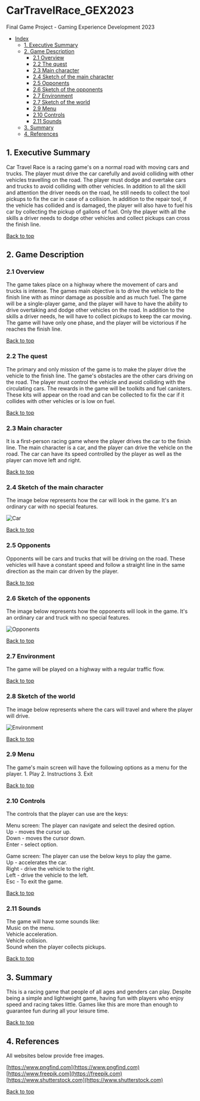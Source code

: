 # CarTravelRace_GEX2023
Final Game Project - Gaming Experience Development 2023

- [Index](#cartravelrace_gex2023)
  - [1. Executive Summary](#1-Executive-Summary)
  - [2. Game Description](#2-Game-Description)
    - [2.1  Overview](#21-Overview)
    - [2.2  The quest](#22-The-Quest)
    - [2.3  Main character](#23-Main-Character)
    - [2.4  Sketch of the main character](#24-Sketch-of-the-main-character)
    - [2.5  Opponents](#25-Opponents)
    - [2.6  Sketch of the opponents](#26-Sketch-of-the-opponents)
    - [2.7  Environment](#27-Environment)
    - [2.7  Sketch of the world](#28-Sketch-of-the-world)
    - [2.9  Menu](#29-Menu)
    - [2.10 Controls](#210-controls)
    - [2.11 Sounds](#211-sounds)
  - [3. Summary](#3-summary)
  - [4. References](#4-references)

## 1. Executive Summary

Car Travel Race is a racing game's on a normal road with moving cars and trucks. The player must drive the car carefully and avoid colliding with other vehicles travelling on the road. The player must dodge and overtake cars and trucks to avoid colliding with other vehicles.
In addition to all the skill and attention the driver needs on the road, he still needs to collect the tool pickups to fix the car in case of a collision. In addition to the repair tool, if the vehicle has collided and is damaged, the player will also have to fuel his car by collecting the pickup of gallons of fuel. Only the player with all the skills a driver needs to dodge other vehicles and collect pickups can cross the finish line.

[Back to top](#cartravelrace_gex2023)

## 2. Game Description
### 2.1 Overview
The game takes place on a highway where the movement of cars and trucks is intense. The games  main objective is to drive the vehicle to the finish line with as minor damage as possible and as much fuel. The game will be a single-player game, and the player will have to have the ability to drive overtaking and dodge other vehicles on the road. In addition to the skills a driver needs, he will have to collect pickups to keep the car moving. The game will have only one phase, and the player will be victorious if he reaches the finish line.

[Back to top](#cartravelrace_gex2023)

### 2.2 The quest
The primary and only mission of the game is to make the player drive the vehicle to the finish line. The game's obstacles are the other cars driving on the road. The player must control the vehicle and avoid colliding with the circulating cars. The rewards in the game will be toolkits and fuel canisters. These kits will appear on the road and can be collected to fix the car if it collides with other vehicles or is low on fuel.

[Back to top](#cartravelrace_gex2023)

### 2.3 Main character
It is a first-person racing game where the player drives the car to the finish line. The main character is a car, and the player can drive the vehicle on the road. The car can have its speed controlled by the player as well as the player can move left and right.

[Back to top](#cartravelrace_gex2023)

### 2.4 Sketch of the main character
The image below represents how the car will look in the game. It's an ordinary car with no special features.

![Car](/assets/images/car.jpg)

[Back to top](#cartravelrace_gex2023)

### 2.5 Opponents
Opponents will be cars and trucks that will be driving on the road. These vehicles will have a constant speed and follow a straight line in the same direction as the main car driven by the player.

[Back to top](#cartravelrace_gex2023)

### 2.6 Sketch of the opponents
The image below represents how the opponents will look in the game. It's an ordinary car and truck with no special features.

![Opponents](/assets/images/vehicles.png)

[Back to top](#cartravelrace_gex2023)

### 2.7 Environment
The game will be played on a highway with a regular traffic flow.

[Back to top](#cartravelrace_gex2023)

### 2.8 Sketch of the world
The image below represents where the cars will travel and where the player will drive.

![Environment](/assets/images/road.jpg)

[Back to top](#cartravelrace_gex2023)

### 2.9 Menu
The game's main screen will have the following options as a menu for the player.
      1. Play
      2. Instructions
      3. Exit

[Back to top](#cartravelrace_gex2023)

### 2.10 Controls
The controls that the player can use are the keys:

Menu screen: The player can navigate and select the desired option.
<br/>
Up - moves the cursor up.
<br/>
Down - moves the cursor down.
<br/>
Enter - select option.

Game screen: The player can use the below keys to play the game.
<br/>
Up - accelerates the car.
<br/>
Right - drive the vehicle to the right.
<br/>
Left - drive the vehicle to the left.
<br/>
Esc - To exit the game.

[Back to top](#cartravelrace_gex2023)

### 2.11 Sounds
The game will have some sounds like:
<br/>
Music on the menu.
<br/>
Vehicle acceleration.
<br/>
Vehicle collision.
<br/>
Sound when the player collects pickups.

[Back to top](#cartravelrace_gex2023)

## 3. Summary
This is a racing game that people of all ages and genders can play. Despite being a simple and lightweight game, having fun with players who enjoy speed and racing takes little. Games like this are more than enough to guarantee fun during all your leisure time.

[Back to top](#cartravelrace_gex2023)

## 4. References
All websites below provide free images.

[https://www.pngfind.com](https://www.pngfind.com)
<br/>
[https://www.freepik.com](https://freepik.com)
<br/>
[https://www.shutterstock.com](https://www.shutterstock.com)

[Back to top](#cartravelrace_gex2023)